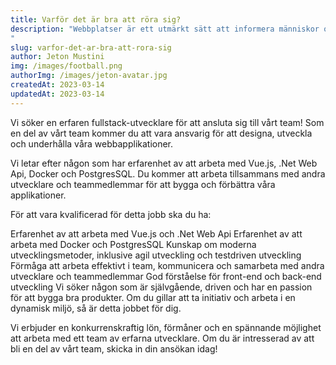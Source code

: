 ```yaml
---
title: Varför det är bra att röra sig?
description: "Webbplatser är ett utmärkt sätt att informera människor om ditt företag; vem som helst kan gå till ditt företags webbsida och lära sig om de produkter och tjänster du erbjuder.
"
slug: varfor-det-ar-bra-att-rora-sig
author: Jeton Mustini
img: /images/football.png
authorImg: /images/jeton-avatar.jpg
createdAt: 2023-03-14
updatedAt: 2023-03-14
---
```


Vi söker en erfaren fullstack-utvecklare för att ansluta sig till vårt team! Som en del av vårt team kommer du att vara ansvarig för att designa, utveckla och underhålla våra webbapplikationer.

Vi letar efter någon som har erfarenhet av att arbeta med Vue.js, .Net Web Api, Docker och PostgresSQL. Du kommer att arbeta tillsammans med andra utvecklare och teammedlemmar för att bygga och förbättra våra applikationer.

För att vara kvalificerad för detta jobb ska du ha:

Erfarenhet av att arbeta med Vue.js och .Net Web Api
Erfarenhet av att arbeta med Docker och PostgresSQL
Kunskap om moderna utvecklingsmetoder, inklusive agil utveckling och testdriven utveckling
Förmåga att arbeta effektivt i team, kommunicera och samarbeta med andra utvecklare och teammedlemmar
God förståelse för front-end och back-end utveckling
Vi söker någon som är självgående, driven och har en passion för att bygga bra produkter. Om du gillar att ta initiativ och arbeta i en dynamisk miljö, så är detta jobbet för dig.

Vi erbjuder en konkurrenskraftig lön, förmåner och en spännande möjlighet att arbeta med ett team av erfarna utvecklare. Om du är intresserad av att bli en del av vårt team, skicka in din ansökan idag!

